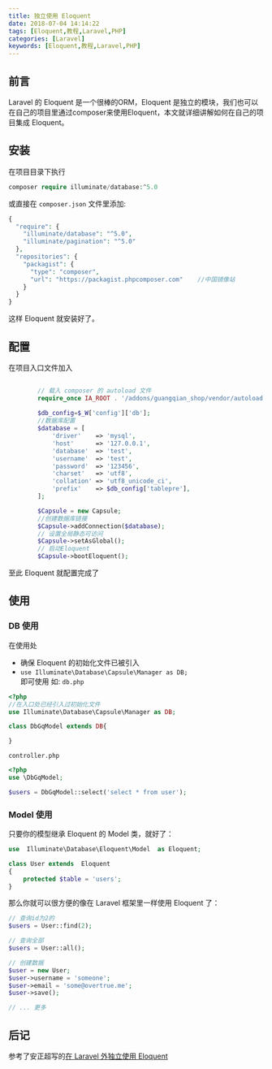 ```yaml
---
title: 独立使用 Eloquent
date: 2018-07-04 14:14:22
tags: [Eloquent,教程,Laravel,PHP]
categories: [Laravel]
keywords: [Eloquent,教程,Laravel,PHP]
---
```

## 前言
Laravel 的 Eloquent 是一个很棒的ORM，Eloquent 是独立的模块，我们也可以在自己的项目里通过composer来使用Eloquent，本文就详细讲解如何在自己的项目集成 Eloquent。

## 安装
在项目目录下执行
```php
composer require illuminate/database:^5.0
```
或直接在 `composer.json` 文件里添加:
```php
{
  "require": {
    "illuminate/database": "^5.0",
    "illuminate/pagination": "^5.0"
  },
  "repositories": {
    "packagist": {
      "type": "composer",
      "url": "https://packagist.phpcomposer.com"    //中国镜像站
    }
  }
}
```

这样 Eloquent 就安装好了。

## 配置
在项目入口文件加入
```php
        
        // 载入 composer 的 autoload 文件
        require_once IA_ROOT . '/addons/guangqian_shop/vendor/autoload.php';
        
        $db_config=$_W['config']['db'];
        //数据库配置
        $database = [
            'driver'    => 'mysql',
            'host'      => '127.0.0.1',
            'database'  => 'test',
            'username'  => 'test',
            'password'  => '123456',
            'charset'   => 'utf8',
            'collation' => 'utf8_unicode_ci',
            'prefix'    => $db_config['tablepre'],
        ];

        $Capsule = new Capsule;
        //创建数据库链接
        $Capsule->addConnection($database);
        // 设置全局静态可访问
        $Capsule->setAsGlobal();
        // 启动Eloquent
        $Capsule->bootEloquent();

```

至此 Eloquent 就配置完成了


## 使用

### DB 使用
在使用处
+ 确保 Eloquent 的初始化文件已被引入
+ `use Illuminate\Database\Capsule\Manager as DB;`  
即可使用
如:
`db.php`
```php
<?php
//在入口处已经引入过初始化文件
use Illuminate\Database\Capsule\Manager as DB;

class DbGqModel extends DB{

}
```

`controller.php`

```php
<?php
use \DbGqModel;

$users = DbGqModel::select('select * from user');

```

### Model 使用

只要你的模型继承 Eloquent 的 Model 类，就好了：
```php
use  Illuminate\Database\Eloquent\Model  as Eloquent; 

class User extends  Eloquent 
{
    protected $table = 'users';
}

```
那么你就可以很方便的像在 Laravel 框架里一样使用 Eloquent 了：
```php
// 查询id为2的
$users = User::find(2);

// 查询全部
$users = User::all();

// 创建数据
$user = new User;
$user->username = 'someone';
$user->email = 'some@overtrue.me';
$user->save();

// ... 更多
```

## 后记
参考了安正超写的[在 Laravel 外独立使用 Eloquent](https://www.golaravel.com/post/zai-laravelwai-du-li-shi-yong-eloquent/)